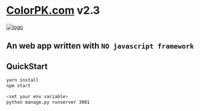# [ColorPK.com](https://www.colorpk.com) v2.3

[![logo](https://github.com/zj1926/vp2/blob/master/static/logo.png "colorpk.com")](https://www.colorpk.com)

## An web app written with `NO javascript framework`

## QuickStart

```sh
yarn install
npm start
```

```sh
<set your env variable>
python manage.py runserver 3001
```
